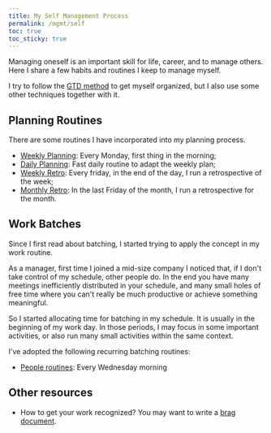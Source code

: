 ```yaml
---
title: My Self Management Process
permalink: /mgmt/self
toc: true
toc_sticky: true
---
```


Managing oneself is an important skill for life, career, and to manage others. Here I share a few habits and routines I keep to manage myself.

I try to follow the [GTD method](https://gettingthingsdone.com/) to get myself organized, but I also use some other techniques together with it.

## Planning Routines

There are some routines I have incorporated into my planning process.

- [Weekly Planning](/mgmt/self/weekly-planning): Every Monday, first thing in the morning;
- [Daily Planning](/mgmt/self/daily-planning): Fast daily routine to adapt the weekly plan;
- [Weekly Retro](/mgmt/self/weekly-retro): Every friday, in the end of the day, I run a retrospective of the week;
- [Monthly Retro](/mgmt/self/monthly-retro): In the last Friday  of the month, I run a retrospective for the month.

## Work Batches

Since I first read about batching, I started trying to apply the concept in my work routine.

As a manager, first time I joined a mid-size company I noticed that, if I don't take control of my schedule, other people do. In the end you have many meetings inefficiently distributed in your schedule, and many small holes of free time where you can't really be much productive or achieve something meaningful.

So I started allocating time for batching in my schedule. It is usually in the beginning of my work day. In those periods, I may focus in some important activities, or also run many small activities within the same context.

I've adopted the following recurring batching routines:

- [People routines](/mgmt/people-routines): Every Wednesday morning

## Other resources

- How to get your work recognized? You may want to write a [brag document](https://jvns.ca/blog/brag-documents/).